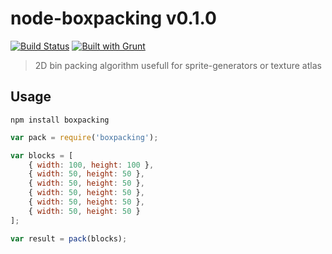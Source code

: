 # node-boxpacking v0.1.0 

[![Build Status](https://travis-ci.org/Poplava/node-boxpacking.png?branch=master)](https://travis-ci.org/Poplava/node-boxpacking)
[![Built with Grunt](https://cdn.gruntjs.com/builtwith.png)](http://gruntjs.com/)

> 2D bin packing algorithm usefull for sprite-generators or texture atlas

## Usage

```shell
npm install boxpacking
```

```javascript
var pack = require('boxpacking');

var blocks = [
    { width: 100, height: 100 },
    { width: 50, height: 50 },
    { width: 50, height: 50 },
    { width: 50, height: 50 },
    { width: 50, height: 50 },
    { width: 50, height: 50 }
];

var result = pack(blocks);
```
